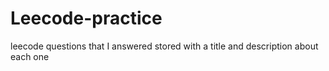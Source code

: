 # Leecode-practice
leecode questions that I answered stored with a title and description about each one
